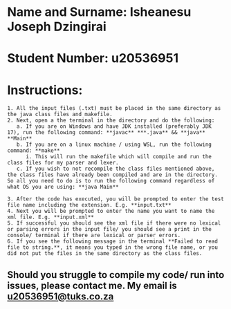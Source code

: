 #   Name and Surname: Isheanesu Joseph Dzingirai  
#   Student Number: u20536951

#   Instructions:
    1. All the input files (.txt) must be placed in the same directory as the java class files and makefile.
    2. Next, open a the terminal in the directory and do the following:
       a. If you are on Windows and have JDK installed (preferably JDK 17), run the following command: **javac** ***.java** && **java** **Main**
       b. If you are on a linux machine / using WSL, run the following command: **make**
          i. This will run the makefile which will compile and run the class files for my parser and lexer.
       c. If you wish to not recompile the class files mentioned above, the class files have already been compiled and are in the directory. So all you need to do is to run the following command regardless of what OS you are using: **java Main**

    3. After the code has executed, you will be prompted to enter the test file name including the extension. E.g. **input.txt**
    4. Next you will be prompted to enter the name you want to name the xml file. E.g. **input.xml**
    5. If successful you should see the xml file if there were no lexical or parsing errors in the input file/ you should see a print in the console/ terminal if there are lexical or parser errors.
    6. If you see the following message in the terminal **Failed to read file to string.**, it means you typed in the wrong file name, or you did not put the files in the same directory as the class files.

## Should you struggle to compile my code/ run into issues, please contact me. My email is u20536951@tuks.co.za